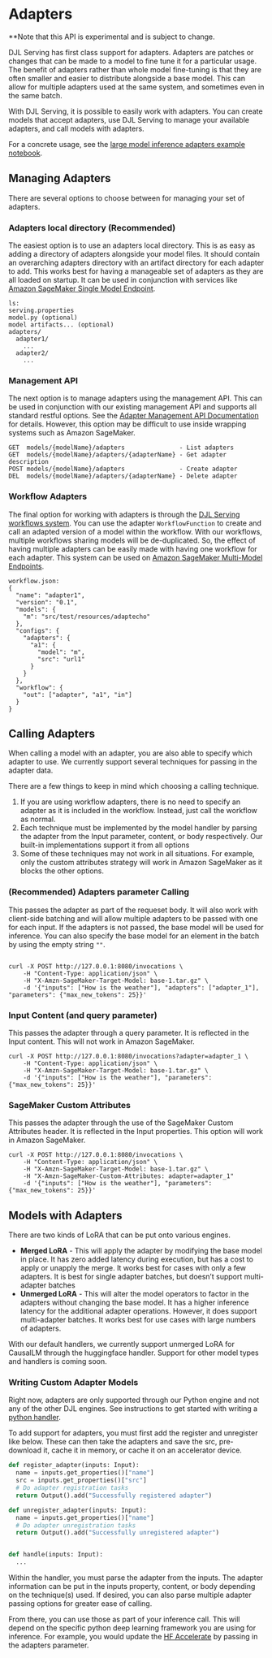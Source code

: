 # Adapters

**Note that this API is experimental and is subject to change.

DJL Serving has first class support for adapters.
Adapters are patches or changes that can be made to a model to fine tune it for a particular usage.
The benefit of adapters rather than whole model fine-tuning is that they are often smaller and easier to distribute alongside a base model.
This can allow for multiple adapters used at the same system, and sometimes even in the same batch.

With DJL Serving, it is possible to easily work with adapters.
You can create models that accept adapters, use DJL Serving to manage your available adapters, and call models with adapters.

For a concrete usage, see the [large model inference adapters example notebook](http://docs.djl.ai/docs/demos/aws/sagemaker/large-model-inference/sample-llm/multi_lora_adapter_inference.html).

## Managing Adapters

There are several options to choose between for managing your set of adapters.

### Adapters local directory (Recommended)

The easiest option is to use an adapters local directory.
This is as easy as adding a directory of adapters alongside your model files.
It should contain an overarching adapters directory with an artifact directory for each adapter to add.
This works best for having a manageable set of adapters as they are all loaded on startup.
It can be used in conjunction with services like [Amazon SageMaker Single Model Endpoint](https://docs.aws.amazon.com/sagemaker/latest/dg/realtime-single-model.html).

```
ls:
serving.properties
model.py (optional)
model artifacts... (optional) 
adapters/
  adapter1/
    ...
  adapter2/
    ...
```

### Management API

The next option is to manage adapters using the management API.
This can be used in conjunction with our existing management API and supports all standard restful options.
See the [Adapter Management API Documentation](adapters_api.md) for details.
However, this option may be difficult to use inside wrapping systems such as Amazon SageMaker.

```
GET  models/{modelName}/adapters               - List adapters
GET  models/{modelName}/adapters/{adapterName} - Get adapter description
POST models/{modelName}/adapters               - Create adapter
DEL  models/{modelName}/adapters/{adapterName} - Delete adapter
```

### Workflow Adapters

The final option for working with adapters is through the [DJL Serving workflows system](workflows.md).
You can use the adapter `WorkflowFunction` to create and call an adapted version of a model within the workflow.
With our workflows, multiple workflows sharing models will be de-duplicated.
So, the effect of having multiple adapters can be easily made with having one workflow for each adapter.
This system can be used on [Amazon SageMaker Multi-Model Endpoints](https://docs.aws.amazon.com/sagemaker/latest/dg/multi-model-endpoints.html).

```
workflow.json:
{
  "name": "adapter1",
  "version": "0.1",
  "models": {
    "m": "src/test/resources/adaptecho"
  },
  "configs": {
    "adapters": {
      "a1": {
        "model": "m",
        "src": "url1"
      }
    }
  },
  "workflow": {
    "out": ["adapter", "a1", "in"]
  }
}
```

## Calling Adapters

When calling a model with an adapter, you are also able to specify which adapter to use.
We currently support several techniques for passing in the adapter data.

There are a few things to keep in mind which choosing a calling technique.

1. If you are using workflow adapters, there is no need to specify an adapter as it is included in the workflow.
   Instead, just call the workflow as normal.
2. Each technique must be implemented by the model handler by parsing the adapter from the Input parameter, content, or body respectively.
   Our built-in implementations support it from all options
3. Some of these techniques may not work in all situations. For example, only the custom attributes strategy will work in Amazon SageMaker as it blocks the other options.


### (Recommended) Adapters parameter Calling

This passes the adapter as part of the requeset body.
It will also work with client-side batching and will allow multiple adapters to be passed with one for each input.
If the adapters is not passed, the base model will be used for inference.
You can also specify the base model for an element in the batch by using the empty string `""`.

```

curl -X POST http://127.0.0.1:8080/invocations \
    -H "Content-Type: application/json" \
    -H "X-Amzn-SageMaker-Target-Model: base-1.tar.gz" \
    -d '{"inputs": ["How is the weather"], "adapters": ["adapter_1"], "parameters": {"max_new_tokens": 25}}'
```

### Input Content (and query parameter)

This passes the adapter through a query parameter.
It is reflected in the Input content.
This will not work in Amazon SageMaker.

```
curl -X POST http://127.0.0.1:8080/invocations?adapter=adapter_1 \
    -H "Content-Type: application/json" \
    -H "X-Amzn-SageMaker-Target-Model: base-1.tar.gz" \
    -d '{"inputs": ["How is the weather"], "parameters": {"max_new_tokens": 25}}'
```

### SageMaker Custom Attributes

This passes the adapter through the use of the SageMaker Custom Attributes header.
It is reflected in the Input properties.
This option will work in Amazon SageMaker.

```
curl -X POST http://127.0.0.1:8080/invocations \
    -H "Content-Type: application/json" \
    -H "X-Amzn-SageMaker-Target-Model: base-1.tar.gz" \
    -H "X-Amzn-SageMaker-Custom-Attributes: adapter=adapter_1"
    -d '{"inputs": ["How is the weather"], "parameters": {"max_new_tokens": 25}}'
```

## Models with Adapters

There are two kinds of LoRA that can be put onto various engines.

* **Merged LoRA** - This will apply the adapter by modifying the base model in place.
  It has zero added latency during execution, but has a cost to apply or unapply the merge.
  It works best for cases with only a few adapters.
  It is best for single adapter batches, but doesn’t support multi-adapter batches
* **Unmerged LoRA** - This will alter the model operators to factor in the adapters without changing the base model.
  It has a higher inference latency for the additional adapter operations.
  However, it does support multi-adapter batches.
  It works best for use cases with large numbers of adapters.

With our default handlers, we currently support unmerged LoRA for CausalLM through the huggingface handler.
Support for other model types and handlers is coming soon.

### Writing Custom Adapter Models

Right now, adapters are only supported through our Python engine and not any of the other DJL engines.
See instructions to get started with writing a [python handler](modes.md#python-mode).

To add support for adapters, you must first add the register and unregister like below.
These can then take the adapters and save the src, pre-download it, cache it in memory, or cache it on an accelerator device.

```python
def register_adapter(inputs: Input):
  name = inputs.get_properties()["name"]
  src = inputs.get_properties()["src"]
  # Do adapter registration tasks
  return Output().add("Successfully registered adapter")

def unregister_adapter(inputs: Input):
  name = inputs.get_properties()["name"]
  # Do adapter unregistration tasks
  return Output().add("Successfully unregistered adapter")


def handle(inputs: Input):
  ...
```

Within the handler, you must parse the adapter from the inputs.
The adapter information can be put in the inputs property, content, or body depending on the technique(s) used.
If desired, you can also parse multiple adapter passing options for greater ease of calling.

From there, you can use those as part of your inference call.
This will depend on the specific python deep learning framework you are using for inference.
For example, you would update the [HF Accelerate](https://huggingface.co/docs/transformers/v4.33.0/en/main_classes/text_generation#transformers.GenerationMixin.generate) by passing in the adapters parameter.
